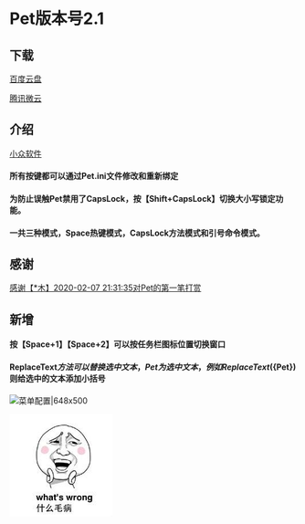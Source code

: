 Pet版本号2.1
====
## 下载

[百度云盘](https://pan.baidu.com/s/1NXouguejZ4AW7TMAYU0lMw)

[腾讯微云](https://share.weiyun.com/5KCqeSw)

## 介绍

[小众软件](https://meta.appinn.net/t/pet/13605)

#### 所有按键都可以通过Pet.ini文件修改和重新绑定

#### 为防止误触Pet禁用了CapsLock，按【Shift+CapsLock】切换大小写锁定功能。

#### 一共三种模式，Space热键模式，CapsLock方法模式和引号命令模式。

## 感谢

[感谢【*木】2020-02-07 21:31:35对Pet的第一笔打赏](https://github.com/majorworld/Pet)

## 新增

#### 按【Space+1】【Space+2】可以按任务栏图标位置切换窗口

#### ReplaceText$方法可以替换选中文本，{Pet}为选中文本，例如ReplaceText$({Pet})则给选中的文本添加小括号

![菜单配置|648x500](https://meta.appinn.net/uploads/default/original/2X/9/9263da02a4f11ab092526cf00b97a13ad8c14f0b.png) 

![image](https://github.com/AngelSXD/sxd_first_repository/blob/master/images/20160615165142.png)
